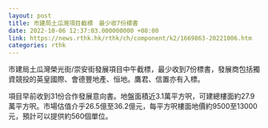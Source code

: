 ```yaml
---
layout: post
title: 市建局土瓜灣項目截標　最少收7份標書
date: 2022-10-06 12:37:03.000000000 +08:00
link: https://news.rthk.hk/rthk/ch/component/k2/1669863-20221006.htm
categories: rthk
---
```


市建局土瓜灣榮光街/崇安街發展項目中午截標，最少收到7份標書，發展商包括獨資競投的英皇國際、會德豐地產、恒地。鷹君、信置亦有入標。

項目早前收到31份合作發展意向書。地盤面積近3.1萬平方呎，可建總樓面約27.9萬平方呎。市場估值介乎26.5億至36.2億元，每平方呎樓面地價約9500至13000元，預計可以提供約560個單位。
